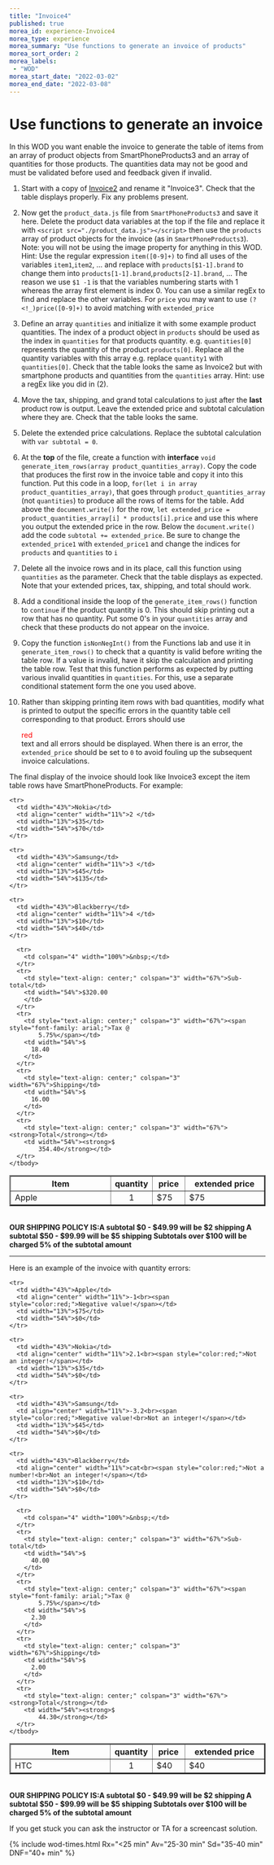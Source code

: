 ```yaml
--- 
title: "Invoice4" 
published: true 
morea_id: experience-Invoice4
morea_type: experience 
morea_summary: "Use functions to generate an invoice of products"
morea_sort_order: 2 
morea_labels:
 - "WOD"
morea_start_date: "2022-03-02"
morea_end_date: "2022-03-08"
---
```


# Use functions to generate an invoice
In this WOD you want enable the invoice to generate the table of items from an array of product objects from SmartPhoneProducts3 and an array of quantities for those products. The quantities data may not be good and must be validated before used and feedback given if invalid.

1. Start with a copy of [Invoice2](../070.flow-control-I/experience-invoice2.html) and rename it "Invoice3". Check that the table displays properly. Fix any problems present.

2. Now get the `product_data.js` file from `SmartPhoneProducts3` and save it here. Delete the product data variables at the top if the file and replace it with `<script src="./product_data.js"></script>` then use the `products` array of product objects for the invoice (as in `SmartPhoneProducts3`). Note: you will not be using the image property for anything in this WOD. Hint: Use the regular expression `item([0-9]+)` to find all uses of the variables `item1`,`item2`, ... and replace with `products[$1-1].brand` to change them into `products[1-1].brand`,`products[2-1].brand`, ... The reason we use `$1 -1` is that the variables numbering starts with 1 whereas the array first element is index 0. You can use a similar regEx to find and replace the other variables. For `price` you may want to use `(?<!_)price([0-9]+)` to avoid matching with `extended_price`

3. Define an array `quantities` and initialize it with some example product quantities. The index of a product object in `products` should be used as the index in `quantities` for that products quantity. e.g. `quantities[0]` represents the quantity of the product `products[0]`. Replace all the quantity variables with this array e.g. replace `quantity1` with `quantities[0]`. Check that the table looks the same as Invoice2 but with smartphone products and quantities from the `quantities` array. Hint: use a regEx like you did in (2).
   
4. Move the tax, shipping, and grand total calculations to just after the **last** product row is output. Leave the extended price and subtotal calculation where they are. Check that the table looks the same. 

5. Delete the extended price calculations. Replace the subtotal calculation with `var subtotal = 0`.

6. At the **top** of the file, create a function with **interface** `void generate_item_rows(array product_quantities_array)`. Copy the code that produces the first row in the invoice table and copy it into this function. Put this code in a loop, `for(let i in array product_quantities_array)`, that goes through `product_quantities_array` (not `quantities`) to produce all the rows of items for the table. Add above the `document.write()` for the row, `let extended_price = product_quantities_array[i] * products[i].price` and use this where you output the extended price in the row. Below the `document.write()` add the code `subtotal += extended_price`. Be sure to change the `extended_price1` with `extended_price1` and change the indices for `products` and `quantities` to `i`

7. Delete all the invoice rows and in its place, call this function using `quantities` as the parameter. Check that the table displays as expected. Note that your extended prices, tax, shipping, and total should work.
   
8.  Add a conditional inside the loop of the `generate_item_rows()` function to `continue` if the product quantity is 0. This should skip printing out a row that has no quantity. Put some 0's in your `quantities` array and check that these products do not appear on the invoice.
   
9. Copy the function `isNonNegInt()` from the Functions lab and use it in `generate_item_rows()` to check that a quantity is valid before writing the table row. If a value is invalid, have it skip the calculation and printing the table row. Test that this function performs as expected by putting various invalid quantities in `quantities`. For this, use a separate conditional statement form the one you used above.
   
10. Rather than skipping printing item rows with bad quantities, modify what is printed to output the specific errors in the quantity table cell corresponding to that product. Errors should use <div style="color:red;">red</div> text and all errors should be displayed. When there is an error, the `extended_price` should be set to `0` to avoid fouling up the subsequent invoice calculations.

The final display of the invoice should look like Invoice3 except the item table rows have SmartPhoneProducts. For example:

  <table border="2">
    <tbody>
      <tr>
        <th style="text-align: center;" width="43%">Item</th>
        <th style="text-align: center;" width="11%">quantity</th>
        <th style="text-align: center;" width="13%">price</th>
        <th style="text-align: center;" width="54%">extended price</th>
      </tr>
    <tr>
      <td width="43%">Apple</td>
      <td align="center" width="11%">1 </td>
      <td width="13%">$75</td>
      <td width="54%">$75</td>
    </tr>
    
    <tr>
      <td width="43%">Nokia</td>
      <td align="center" width="11%">2 </td>
      <td width="13%">$35</td>
      <td width="54%">$70</td>
    </tr>
    
    <tr>
      <td width="43%">Samsung</td>
      <td align="center" width="11%">3 </td>
      <td width="13%">$45</td>
      <td width="54%">$135</td>
    </tr>
    
    <tr>
      <td width="43%">Blackberry</td>
      <td align="center" width="11%">4 </td>
      <td width="13%">$10</td>
      <td width="54%">$40</td>
    </tr>
    
      <tr>
        <td colspan="4" width="100%">&nbsp;</td>
      </tr>
      <tr>
        <td style="text-align: center;" colspan="3" width="67%">Sub-total</td>
        <td width="54%">$320.00
        </td>
      </tr>
      <tr>
        <td style="text-align: center;" colspan="3" width="67%"><span style="font-family: arial;">Tax @
            5.75%</span></td>
        <td width="54%">$
          18.40
        </td>
      </tr>
      <tr>
        <td style="text-align: center;" colspan="3" width="67%">Shipping</td>
        <td width="54%">$
          16.00
        </td>
      </tr>
      <tr>
        <td style="text-align: center;" colspan="3" width="67%"><strong>Total</strong></td>
        <td width="54%"><strong>$
            354.40</strong></td>
      </tr>
    </tbody>
  </table>
  <div>
    <br><b>
      OUR SHIPPING POLICY IS:A subtotal $0 - $49.99 will be $2 shipping
      A subtotal $50 - $99.99 will be $5 shipping
      Subtotals over $100 will be charged 5% of the subtotal amount
    </b> </div>

<hr>
Here is an example of the invoice with quantity errors:

  <table border="2">
    <tbody>
      <tr>
        <th style="text-align: center;" width="43%">Item</th>
        <th style="text-align: center;" width="11%">quantity</th>
        <th style="text-align: center;" width="13%">price</th>
        <th style="text-align: center;" width="54%">extended price</th>
      </tr>
    <tr>
      <td width="43%">HTC</td>
      <td align="center" width="11%">1</td>
      <td width="13%">$40</td>
      <td width="54%">$40</td>
    </tr>
    
    <tr>
      <td width="43%">Apple</td>
      <td align="center" width="11%">-1<br><span style="color:red;">Negative value!</span></td>
      <td width="13%">$75</td>
      <td width="54%">$0</td>
    </tr>
    
    <tr>
      <td width="43%">Nokia</td>
      <td align="center" width="11%">2.1<br><span style="color:red;">Not an integer!</span></td>
      <td width="13%">$35</td>
      <td width="54%">$0</td>
    </tr>
    
    <tr>
      <td width="43%">Samsung</td>
      <td align="center" width="11%">-3.2<br><span style="color:red;">Negative value!<br>Not an integer!</span></td>
      <td width="13%">$45</td>
      <td width="54%">$0</td>
    </tr>
    
    <tr>
      <td width="43%">Blackberry</td>
      <td align="center" width="11%">cat<br><span style="color:red;">Not a number!<br>Not an integer!</span></td>
      <td width="13%">$10</td>
      <td width="54%">$0</td>
    </tr>
    
      <tr>
        <td colspan="4" width="100%">&nbsp;</td>
      </tr>
      <tr>
        <td style="text-align: center;" colspan="3" width="67%">Sub-total</td>
        <td width="54%">$
          40.00
        </td>
      </tr>
      <tr>
        <td style="text-align: center;" colspan="3" width="67%"><span style="font-family: arial;">Tax @
            5.75%</span></td>
        <td width="54%">$
          2.30
        </td>
      </tr>
      <tr>
        <td style="text-align: center;" colspan="3" width="67%">Shipping</td>
        <td width="54%">$
          2.00
        </td>
      </tr>
      <tr>
        <td style="text-align: center;" colspan="3" width="67%"><strong>Total</strong></td>
        <td width="54%"><strong>$
            44.30</strong></td>
      </tr>
    </tbody>
  </table>
  <div>
    <br><b>
      OUR SHIPPING POLICY IS:A subtotal $0 - $49.99 will be $2 shipping
      A subtotal $50 - $99.99 will be $5 shipping
      Subtotals over $100 will be charged 5% of the subtotal amount
    </b> </div>

If you get stuck you can ask the instructor or TA for a screencast solution.

{% include wod-times.html Rx="<25 min" Av="25-30 min" Sd="35-40 min" DNF="40+ min" %}